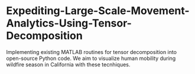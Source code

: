 # Expediting-Large-Scale-Movement-Analytics-Using-Tensor-Decomposition
Implementing existing MATLAB routines for tensor decomposition into open-source Python code. We aim to visualize human mobility during wildfire season in California with these tecnhiques.
